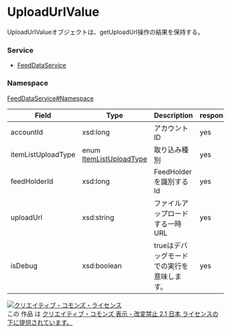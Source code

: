 

# UploadUrlValue

UploadUrlValueオブジェクトは、getUploadUrl操作の結果を保持する。

### Service

+ [FeedDataService](../../services/FeedDataService.md)

### Namespace

[FeedDataService#Namespace](../../services/FeedDataService.md#namespace)

| Field | Type | Description | response |
| ----- | ---- | ----------- | -------- |
| accountId | xsd:long | アカウントID | yes | |
| itemListUploadType | enum [ItemListUploadType](./ItemListUploadType.md) | 取り込み種別 | yes | |
| feedHolderId | xsd:long | FeedHolderを識別するId | yes | |
| uploadUrl | xsd:string | ファイルアップロードする一時URL | yes | |
| isDebug | xsd:boolean | trueはデバッグモードでの実行を意味します。 | yes | |

<a rel="license" href="http://creativecommons.org/licenses/by-nd/2.1/jp/"><img alt="クリエイティブ・コモンズ・ライセンス" style="border-width:0" src="https://i.creativecommons.org/l/by-nd/2.1/jp/88x31.png" /></a><br />この 作品 は <a rel="license" href="http://creativecommons.org/licenses/by-nd/2.1/jp/">クリエイティブ・コモンズ 表示 - 改変禁止 2.1 日本 ライセンスの下に提供されています。</a>
